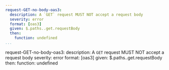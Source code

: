 ```yaml
---
request-GET-no-body-oas3:
  description: A `GET` request MUST NOT accept a request body
  severity: error
  format: [oas3]
  given: $.paths..get.requestBody
  then:
    function: undefined    
...
```

request-GET-no-body-oas3:
  description: A `GET` request MUST NOT accept a request body
  severity: error
  format: [oas3]
  given: $.paths..get.requestBody
  then:
    function: undefined     